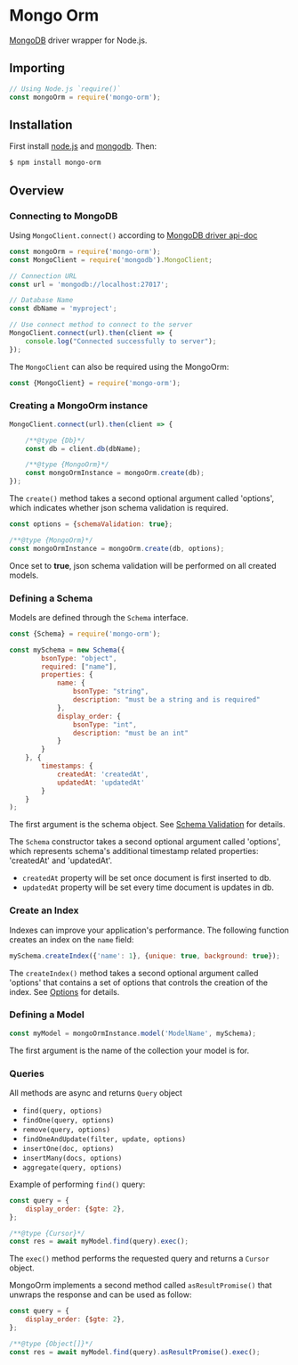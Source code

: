 Mongo Orm
======================
[MongoDB](https://www.mongodb.com/) driver wrapper for Node.js.

## Importing

```javascript
// Using Node.js `require()`
const mongoOrm = require('mongo-orm');
```

## Installation

First install [node.js](http://nodejs.org/) and [mongodb](https://www.mongodb.org/downloads). Then:

```sh
$ npm install mongo-orm
```

## Overview

### Connecting to MongoDB
Using `MongoClient.connect()` according to [MongoDB driver api-doc](http://mongodb.github.io/node-mongodb-native/3.1/api)

```js
const mongoOrm = require('mongo-orm');
const MongoClient = require('mongodb').MongoClient;

// Connection URL
const url = 'mongodb://localhost:27017';

// Database Name
const dbName = 'myproject';

// Use connect method to connect to the server
MongoClient.connect(url).then(client => {
    console.log("Connected successfully to server");
});
```

The `MongoClient` can also be required using the MongoOrm:
```js
const {MongoClient} = require('mongo-orm');
```

### Creating a MongoOrm instance

```js
MongoClient.connect(url).then(client => {

    /**@type {Db}*/
    const db = client.db(dbName);

    /**@type {MongoOrm}*/
    const mongoOrmInstance = mongoOrm.create(db);
});
```

The `create()` method takes a second optional argument called 'options', which indicates whether json schema validation is required.
```js
const options = {schemaValidation: true};

/**@type {MongoOrm}*/
const mongoOrmInstance = mongoOrm.create(db, options);
```

Once set to **true**, json schema validation will be performed on all created models.

### Defining a Schema

Models are defined through the `Schema` interface.

```js
const {Schema} = require('mongo-orm');

const mySchema = new Schema({
        bsonType: "object",
        required: ["name"],
        properties: {
            name: {
                bsonType: "string",
                description: "must be a string and is required"
            },
            display_order: {
                bsonType: "int",
                description: "must be an int"
            }
        }
    }, {
        timestamps: {
            createdAt: 'createdAt',
            updatedAt: 'updatedAt'
        }
    }
);
```

The first argument is the schema object. See [Schema Validation](https://docs.mongodb.com/manual/core/schema-validation/index.html) for details.

The `Schema` constructor takes a second optional argument called 'options', which represents schema's additional timestamp related properties: 'createdAt' and 'updatedAt'.
* `createdAt` property will be set once document is first inserted to db.
* `updatedAt` property will be set every time document is updates in db.

### Create an Index

Indexes can improve your application's performance. The following function creates an index on the `name` field:
```js
mySchema.createIndex({'name': 1}, {unique: true, background: true});
```

The `createIndex()` method takes a second optional argument called 'options' that contains a set of options that controls the creation of the index. See [Options](https://docs.mongodb.com/manual/reference/method/db.collection.createIndex/index.html#ensureindex-options) for details.

### Defining a Model

```js
const myModel = mongoOrmInstance.model('ModelName', mySchema);
```

The first argument is the name of the collection your model is for.

### Queries

All methods are async and returns `Query` object

* `find(query, options)`
* `findOne(query, options)`
* `remove(query, options)`
* `findOneAndUpdate(filter, update, options)`
* `insertOne(doc, options)`
* `insertMany(docs, options)`
* `aggregate(query, options)`

Example of performing `find()` query:

```js
const query = {
    display_order: {$gte: 2},
};

/**@type {Cursor}*/
const res = await myModel.find(query).exec();
```

The `exec()` method performs the requested query and returns a `Cursor` object.

MongoOrm implements a second method called `asResultPromise()` that unwraps the response and can be used as follow:

```js
const query = {
    display_order: {$gte: 2},
};

/**@type {Object[]}*/
const res = await myModel.find(query).asResultPromise().exec();
```
